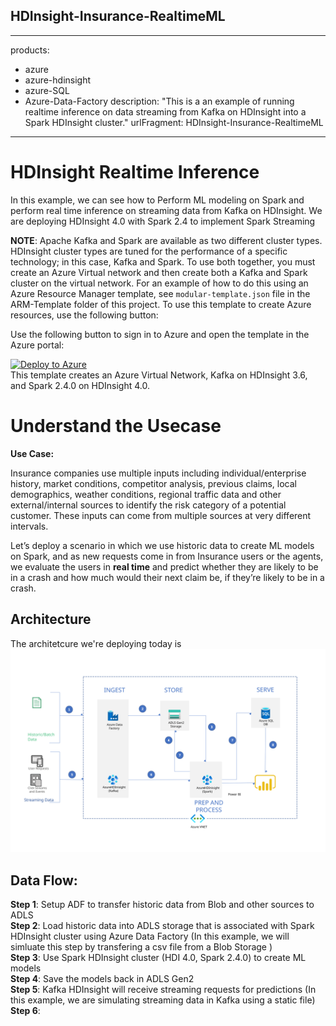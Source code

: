 ## HDInsight-Insurance-RealtimeML

---
products:
  - azure
  - azure-hdinsight
  - azure-SQL
  - Azure-Data-Factory
description: "This is a an example of running realtime inference on data streaming from Kafka on HDInsight into a Spark HDInsight cluster."
urlFragment: HDInsight-Insurance-RealtimeML
---

# HDInsight Realtime Inference

In this example, we can see how to Perform ML modeling on Spark and perform real time inference on streaming data from Kafka on HDInsight. We are deploying HDInsight 4.0 with Spark 2.4 to implement Spark Streaming

__NOTE__: Apache Kafka and Spark are available as two different cluster types. HDInsight cluster types are tuned for the performance of a specific technology; in this case, Kafka and Spark. To use both together, you must create an Azure Virtual network and then create both a Kafka and Spark cluster on the virtual network. For an example of how to do this using an Azure Resource Manager template, see `modular-template.json` file in the ARM-Template folder of this project. To use this template to create Azure resources, use the following button:

Use the following button to sign in to Azure and open the template in the Azure portal:
    
[![Deploy to Azure](https://aka.ms/deploytoazurebutton)](https://portal.azure.com/#create/Microsoft.Template/uri/https%3A%2F%2Fraw.githubusercontent.com%2FSindhuRaghvan%2FHDInsight-Insurance-RealtimeML%2Fmaster%2FARM-Template%2Fmodular-template.json)  
This template creates an Azure Virtual Network, Kafka on HDInsight 3.6, and Spark 2.4.0 on HDInsight 4.0.

# Understand the Usecase

**Use Case:** 

Insurance companies use multiple inputs including individual/enterprise history, market conditions, competitor analysis, previous claims, local demographics, weather conditions, regional traffic data and other external/internal sources to identify the risk category of a potential customer. These inputs can come from multiple sources at very different intervals. 

Let’s deploy a scenario in which we use historic data to create ML models on Spark, and as new requests come in from Insurance users or the agents, we evaluate the users in **real time** and predict whether they are likely to be in a crash and how much would their next claim be, if they’re likely to be in a crash.

## Architecture

The architetcure we're deploying today is 
![Architecture](https://raw.githubusercontent.com/SindhuRaghvan/HDInsight-Insurance-RealtimeML/master/images/Final_Architecture.svg)

## Data Flow:

**Step 1**: Setup ADF to transfer historic data from Blob and other sources to ADLS  
**Step 2**: Load historic data into ADLS storage that is associated with Spark HDInsight cluster using Azure Data Factory (In this example, we will simluate this step by transfering a csv file from a Blob Storage )  
**Step 3**: Use Spark HDInsight cluster (HDI 4.0, Spark 2.4.0) to create ML models  
**Step 4**: Save the models back in ADLS Gen2  
**Step 5**: Kafka HDInsight will receive streaming requests for predictions (In this example, we are simulating streaming data in Kafka using a static file)  
**Step 6**: 